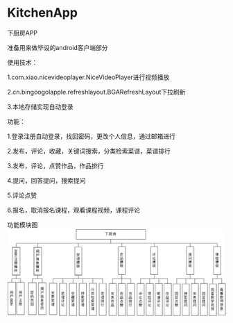 # KitchenApp

下厨房APP

准备用来做毕设的android客户端部分

使用技术：

1.com.xiao.nicevideoplayer.NiceVideoPlayer进行视频播放

2.cn.bingoogolapple.refreshlayout.BGARefreshLayout下拉刷新

3.本地存储实现自动登录

功能：

1.登录注册自动登录，找回密码，更改个人信息，通过邮箱进行

2.发布，评论，收藏，关键词搜索，分类检索菜谱，菜谱排行

3.发布，评论，点赞作品，作品排行

4.提问，回答提问，搜索提问

5.评论点赞

6.报名，取消报名课程，观看课程视频，课程评论

功能模块图
<img src="https://github.com/ben12138/picStore/blob/master/kitchen_function.png">
